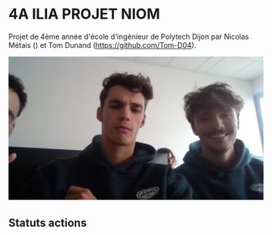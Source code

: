 # 4A ILIA PROJET NIOM

Projet de 4ème année d'école d'ingénieur de Polytech Dijon par Nicolas Métais () et Tom Dunand (https://github.com/Tom-D04). 

![Image du groupe](./WIN_20240916_13_51_38_Pro.jpg)

## Statuts actions

